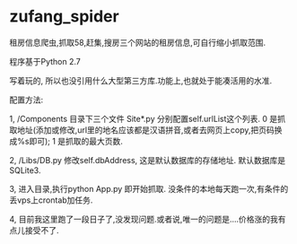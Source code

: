 # zufang_spider
租房信息爬虫,抓取58,赶集,搜房三个网站的租房信息,可自行缩小抓取范围.

程序基于Python 2.7

写着玩的, 所以也没引用什么大型第三方库.功能上,也就处于能凑活用的水准.

配置方法:

1, /Components 目录下三个文件 Site*.py 分别配置self.urlList这个列表. 0 是抓取地址(添加或修改,url里的地名应该都是汉语拼音,或者去网页上copy,把页码换成%s即可); 1 是抓取的最大页数.

2, /Libs/DB.py 修改self.dbAddress, 这是默认数据库的存储地址. 默认数据库是 SQLite3.

3, 进入目录,执行python App.py 即开始抓取. 没条件的本地每天跑一次,有条件的丢vps上crontab加任务.

4, 目前我这里跑了一段日子了,没发现问题.或者说,唯一的问题是....价格涨的我有点儿接受不了.
